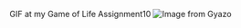 GIF at my Game of Life Assignment10
![Image from Gyazo](https://gyazo.com/96c3ceed703b926041f1169a0dc02d4a)
